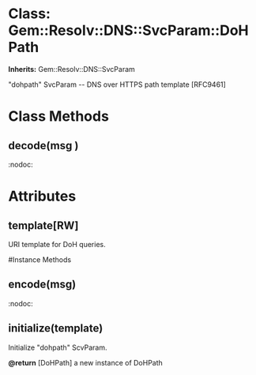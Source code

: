 # Class: Gem::Resolv::DNS::SvcParam::DoHPath
**Inherits:** Gem::Resolv::DNS::SvcParam
    

"dohpath" SvcParam -- DNS over HTTPS path template [RFC9461]


# Class Methods
## decode(msg ) [](#method-c-decode)
:nodoc:
# Attributes
## template[RW] [](#attribute-i-template)
URI template for DoH queries.


#Instance Methods
## encode(msg) [](#method-i-encode)
:nodoc:

## initialize(template) [](#method-i-initialize)
Initialize "dohpath" ScvParam.

**@return** [DoHPath] a new instance of DoHPath

